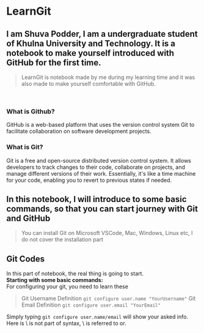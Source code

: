 # LearnGit

## I am Shuva Podder, I am a undergraduate student of Khulna University and Technology. It is a notebook to make yourself introduced with GitHub for the first time.

> LearnGit is notebook made by me during my learning time and it was also made to make yourself comfortable with GitHub.
<br>

### What is Github?
GitHub is a web-based platform that uses the version control system Git to facilitate collaboration on software development projects.

### What is Git?
Git is a free and open-source distributed version control system. It allows developers to track changes to their code, collaborate on projects, and manage different versions of their work. Essentially, it's like a time machine for your code, enabling you to revert to previous states if needed.

## In this notebook, I will introduce to some basic commands, so that you can start journey with Git and GitHub

> You can install Git on Microsoft VSCode, Mac, Windows, Linux etc, I do not cover the installation part

## Git Codes
 In this part of notebook, the real thing is going to start.
<br>
**Starting with some basic commands:**<br>
For configuring your git, you need to learn these

> Git Username Definition
`git configure user.name "YourUsername"`
> Git Email Definition
`git configure user.email "YourEmail"`

Simply typing `git configure user.name/email` will show your asked info. Here is \ is not part of syntax, \ is referred to or.